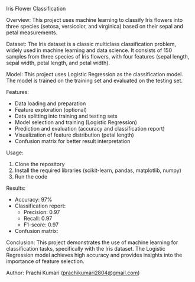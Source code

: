 Iris Flower Classification

Overview:
This project uses machine learning to classify Iris flowers into three species (setosa, versicolor, and virginica) based on their sepal and petal measurements.

Dataset:
The Iris dataset is a classic multiclass classification problem, widely used in machine learning and data science. It consists of 150 samples from three species of Iris flowers, with four features (sepal length, sepal width, petal length, and petal width).

Model: 
This project uses Logistic Regression as the classification model. The model is trained on the training set and evaluated on the testing set.

Features:
- Data loading and preparation
- Feature exploration (optional)
- Data splitting into training and testing sets
- Model selection and training (Logistic Regression)
- Prediction and evaluation (accuracy and classification report)
- Visualization of feature distribution (petal length)
- Confusion matrix for better result interpretation

Usage:
1. Clone the repository
2. Install the required libraries (scikit-learn, pandas, matplotlib, numpy)
3. Run the code 

Results:
- Accuracy: 97%
- Classification report:
    - Precision: 0.97
    - Recall: 0.97
    - F1-score: 0.97
- Confusion matrix:

Conclusion:
This project demonstrates the use of machine learning for classification tasks, specifically with the Iris dataset. The Logistic Regression model achieves high accuracy and provides insights into the importance of feature selection.

Author: Prachi Kumari (prachikumari2804@gmail.com)
